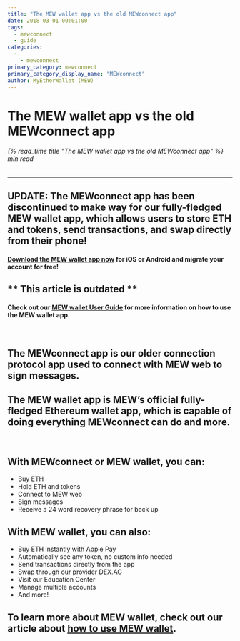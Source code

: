 ```yaml
---
title: "The MEW wallet app vs the old MEWconnect app"
date: 2018-03-01 00:01:00
tags:
  - mewconnect
  - guide
categories:
  - 
    - mewconnect
primary_category: mewconnect
primary_category_display_name: "MEWconnect"
author: MyEtherWallet (MEW)
---
```


# **The MEW wallet app vs the old MEWconnect app**

###### {% read_time title "The MEW wallet app vs the old MEWconnect app" %} min read

* * *

## **UPDATE: The MEWconnect app has been discontinued to make way for our fully-fledged MEW wallet app, which allows users to store ETH and tokens, send transactions, and swap directly from their phone!**

#### **[Download the MEW wallet app now](https://www.mewwallet.com/) for iOS or Android and migrate your account for free!**

## \*\* **This article is outdated** \*\*

#### **Check out our [MEW wallet User Guide](/@@@@@@/mewwallet/mewwallet-user-guide/) for more information on how to use the MEW wallet app.**

<br>

## **The MEWconnect app** is our older connection protocol app used to connect with MEW web to sign messages.

## **The MEW wallet app** is MEW’s official fully-fledged Ethereum wallet app, which is capable of doing everything MEWconnect can do and more.

<br>

## **With MEWconnect or MEW wallet, you can:**

-   Buy ETH
-   Hold ETH and tokens
-   Connect to MEW web
-   Sign messages
-   Receive a 24 word recovery phrase for back up

## **With MEW wallet, you can also:**

-   Buy ETH instantly with Apple Pay
-   Automatically see any token, no custom info needed
-   Send transactions directly from the app
-   Swap through our provider DEX.AG
-   Visit our Education Center
-   Manage multiple accounts
-   And more!

## To learn more about MEW wallet, check out our article about [how to use MEW wallet](/@@@@@@/mewwallet/mewwallet-user-guide/).
